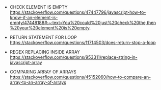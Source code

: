 - CHECK ELEMENT IS EMPTY
  https://stackoverflow.com/questions/47447796/javascript-how-to-know-if-an-element-is-empty/47448188#:~:text=You%20could%20just%20check%20the,then%20your%20element%20is%20empty.

- RETURN STATEMENT FOR LOOP
  https://stackoverflow.com/questions/11714503/does-return-stop-a-loop

- REGEX REPLACING INSIDE ARRAY
  https://stackoverflow.com/questions/953311/replace-string-in-javascript-array

- COMPARING ARRAY OF ARRAYS
  https://stackoverflow.com/questions/45152060/how-to-compare-an-array-to-an-array-of-arrays
